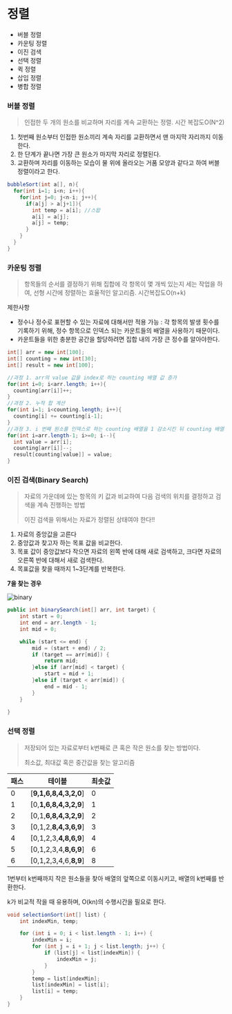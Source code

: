 # 정렬

- 버블 정렬
- 카운팅 정렬
- 이진 검색
- 선택 정렬
- 퀵 정렬
- 삽입 정렬
- 병합 정렬

### 버블 정렬

> 인접한 두 개의 원소를 비교하며 자리를 계속 교환하는 정렬. 시간 복잡도O(N^2)

1. 첫번째 원소부터 인접한 원소끼리 계속 자리를 교환하면서 맨 마지막 자리까지 이동한다.
2. 한 단계가 끝나면 가장 큰 원소가 마지막 자리로 정렬된다.
3. 교환하며 자리를 이동하는 모습이 물 위에 올라오는 거품 모양과 같다고 하여 버블 정렬이라고 한다.

```java
bubbleSort(int a[], n){
  for(int i=1; i<n; i++){
    for(int j=0; j<n-i; j++){
      if(a[j] > a[j+1]){
        int temp = a[i]; //스왑
        a[i] = a[j];
        a[j] = temp;
      }
    }
  }
}
```



### 카운팅 정렬

> 항목들의 순서를 결정하기 위해 집합에 각 항목이 몇 개씩 있는지 세는 작업을 하여, 선형 시간에 정렬하는 효율적인 알고리즘. 시간복잡도O(n+k)

제한사항 

- 정수나 정수로 표현할 수 있는 자료에 대해서만 적용 가능 : 각 항목의 발생 횟수를 기록하기 위해, 정수 항목으로 인덱스 되는 카운트들의 배열을 사용하기 때문이다.
- 카운트들을 위한 충분한 공간을 할당하려면 집합 내의 가장 큰 정수를 알아야한다.

```java
int[] arr = new int[100];
int[] counting = new int[30];
int[] result = new int[100];

//과정 1. arr의 value 값을 index로 하는 counting 배열 값 증가
for(int i=0; i<arr.length; i++){
  counting[arr[i]]++;
}
//과정 2. 누적 합 계산
for(int i=1; i<counting.length; i++){
  counting[i] += counting[i-1];
}
//과정 3. i 번째 원소를 인덱스로 하는 counting 배열을 1 감소시킨 뒤 counting 배열의 값을 인덱스로 하여 result에 value 값을 저장한다.
for(int i=arr.length-1; i>=0; i--){
  int value = arr[i];
  counting[arr[i]]--;
  result[counting[value]] = value;
}

```

### 이진 검색(Binary Search)

> 자료의 가운데에 있는 항목의 키 값과 비교하여 다음 검색의 위치를 결정하고 검색을 계속 진행하는 방법
>
> 이진 검색을 위해서는 자료가 정렬된 상태여야 한다!!

1. 자료의 중앙값을 고른다
2. 중앙값과 찾고자 하는 목표 값을 비교한다.
3. 목표 값이 중앙값보다 작으면 자료의 왼쪽 반에 대해 새로 검색하고, 크다면 자료의 오른쪽 반에 대해서 새로 검색한다.
4. 목표값을 찾을 때까지 1~3단계를 반복한다.

**7을 찾는 경우**

![binary](C:\Users\JH\Desktop\TIL\TIL\알고리즘\binary.PNG)

```java
public int binarySearch(int[] arr, int target) {
    int start = 0;
    int end = arr.length - 1;
    int mid = 0;

    while (start <= end) {
        mid = (start + end) / 2;
        if (target == arr[mid]) {
            return mid;
        }else if (arr[mid] < target) {
            start = mid + 1;
        }else if (target < arr[mid]) {
            end = mid - 1;
        }
    }
   
}
```

### 선택 정렬

> 저장되어 있는 자료로부터 k번째로 큰 혹은 작은 원소를 찾는 방법이다.
>
> 최소값, 최대값 혹은 중간값을 찾는 알고리즘

| 패스   | 테이블                   | 최솟값  |
| ---- | --------------------- | ---- |
| 0    | [**9,1,6,8,4,3,2,0**] | 0    |
| 1    | [0,**1,6,8,4,3,2,9**] | 1    |
| 2    | [0,1,**6,8,4,3,2,9**] | 2    |
| 3    | [0,1,2,**8,4,3,6,9**] | 3    |
| 4    | [0,1,2,3,**4,8,6,9**] | 4    |
| 5    | [0,1,2,3,4,**8,6,9**] | 6    |
| 6    | [0,1,2,3,4,6,**8,9**] | 8    |

1번부터 k번째까지 작은 원소들을 찾아 배열의 앞쪽으로 이동시키고, 배열의 k번째를 반환한다.

k가 비교적 작을 때 유용하며, O(kn)의 수행시간을 필요로 한다.

```java
void selectionSort(int[] list) {
    int indexMin, temp;

    for (int i = 0; i < list.length - 1; i++) {
        indexMin = i;
        for (int j = i + 1; j < list.length; j++) {
            if (list[j] < list[indexMin]) {
                indexMin = j;
            }
        }
        temp = list[indexMin];
        list[indexMin] = list[i];
        list[i] = temp;
    }
}
```

